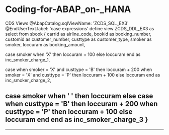 # Coding-for-ABAP_on-_HANA
CDS Views
@AbapCatalog.sqlViewName: 'ZCDS_SQL_EX3'
@EndUserText.label: 'case expressions'
define view ZCDS_DDL_EX3 as 
select from sbook 
{
 carrid as airline_code,
 bookid as booking_number,
 customid as customer_number,
 custtype as customer_type,
 smoker as smoker,
 loccuram as booking_amount,
 
 case smoker
 when 'X' then loccuram + 100
 else loccuram
 end as inc_smoker_charge_1,
 
 case 
   when smoker = 'X' and custtype = 'B' then loccuram + 200
   when smoker = 'X' and custtype = 'P' then loccuram + 100
   else loccuram
 end  as inc_smoker_charge_2,
 
 case smoker
   when ' ' then loccuram
   else 
        case 
            when custtype = 'B' then loccuram + 200
            when custtype = 'P' then loccuram + 100
            else loccuram
        end
  end as  inc_smoker_charge_3
} 
-------------------------------------------------------------------------------------------------------
-------------------------------------------------------------------------------------------------------
